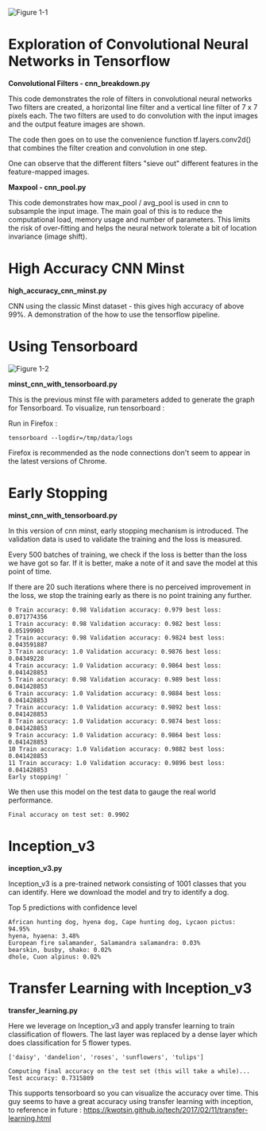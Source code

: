 ![Figure 1-1](https://upload.wikimedia.org/wikipedia/commons/thumb/1/11/TensorFlowLogo.svg/200px-TensorFlowLogo.svg.png "Tensorflow")

# Exploration of Convolutional Neural Networks in Tensorflow

**Convolutional Filters - cnn_breakdown.py**

This code demonstrates the role of filters in convolutional neural networks
Two filters are created, a horizontal line filter and a vertical line filter of 7 x 7 pixels each.
The two filters are used to do convolution with the input images and the output feature images are shown. 

The code then goes on to use the convenience function tf.layers.conv2d() that combines the filter creation
and convolution in one step. 

One can observe that the different filters "sieve out" different features in the feature-mapped images. 


**Maxpool - cnn_pool.py**

This code demonstrates how max_pool / avg_pool is used in cnn to subsample the input image. The main goal
of this is to reduce the computational load, memory usage and number of 
parameters. This limits the risk of over-fitting and helps the neural network tolerate a bit of location 
invariance (image shift).


# High Accuracy CNN Minst 

**high_accuracy_cnn_minst.py**

CNN using the classic Minst dataset - this gives high accuracy of above 99%. 
A demonstration of the 
how to use the tensorflow pipeline. 

# Using Tensorboard
![Figure 1-2](https://www.tensorflow.org/images/mnist_tensorboard.png "Tensorboard")

**minst_cnn_with_tensorboard.py**

This is the previous minst file with parameters added to generate the graph for Tensorboard.
To visualize, run tensorboard : 

Run in Firefox : 

`tensorboard --logdir=/tmp/data/logs`

Firefox is recommended as the node connections don't seem to appear in the latest versions of Chrome.

# Early Stopping

**minst_cnn_with_tensorboard.py**

In this version of cnn minst, early stopping mechanism is introduced. 
The validation data is used to validate the training and the loss is measured. 

Every 500 batches of training, we check if the loss is better than the loss we have got so far. If it 
is better, make a note of it and save the model at this point of time. 

If there are 20 such iterations where there is no perceived improvement in the loss, we stop the training 
early as there is no point training any further. 
````
0 Train accuracy: 0.98 Validation accuracy: 0.979 best loss:  0.071774356  
1 Train accuracy: 0.98 Validation accuracy: 0.982 best loss:  0.05199903  
2 Train accuracy: 0.98 Validation accuracy: 0.9824 best loss:  0.043591887  
3 Train accuracy: 1.0 Validation accuracy: 0.9876 best loss:  0.04349228  
4 Train accuracy: 1.0 Validation accuracy: 0.9864 best loss:  0.041428853  
5 Train accuracy: 0.98 Validation accuracy: 0.989 best loss:  0.041428853  
6 Train accuracy: 1.0 Validation accuracy: 0.9884 best loss:  0.041428853  
7 Train accuracy: 1.0 Validation accuracy: 0.9892 best loss:  0.041428853  
8 Train accuracy: 1.0 Validation accuracy: 0.9874 best loss:  0.041428853  
9 Train accuracy: 1.0 Validation accuracy: 0.9864 best loss:  0.041428853  
10 Train accuracy: 1.0 Validation accuracy: 0.9882 best loss:  0.041428853  
11 Train accuracy: 1.0 Validation accuracy: 0.9896 best loss:  0.041428853  
Early stopping! ` 
````

We then use this model on the test data to gauge the real world performance. 
````
Final accuracy on test set: 0.9902
````

# Inception_v3

**inception_v3.py**

Inception_v3 is a pre-trained network consisting of 1001 classes that you can identify. 
Here we download the model and try to identify a dog.

Top 5 predictions with confidence level

````
African hunting dog, hyena dog, Cape hunting dog, Lycaon pictus: 94.95%
hyena, hyaena: 3.48%
European fire salamander, Salamandra salamandra: 0.03%
bearskin, busby, shako: 0.02%
dhole, Cuon alpinus: 0.02%
````

# Transfer Learning with Inception_v3

**transfer_learning.py**

Here we leverage on Inception_v3 and apply transfer learning to train classification of flowers. 
The last layer was replaced by a dense layer which does classification for 5 flower types.
````
['daisy', 'dandelion', 'roses', 'sunflowers', 'tulips']
````

````
Computing final accuracy on the test set (this will take a while)...
Test accuracy: 0.7315809
````
This supports tensorboard so you can visualize the accuracy over time. 
This guy seems to have a great accuracy using transfer learning with inception, to reference in future : https://kwotsin.github.io/tech/2017/02/11/transfer-learning.html
